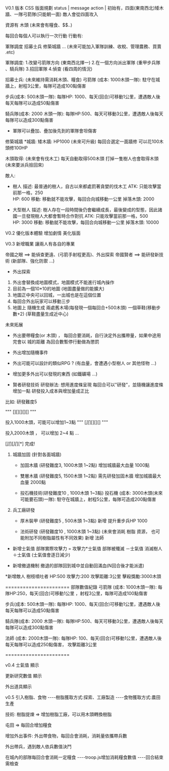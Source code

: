 V0.1 版本
CSS 版面規劃
 status   |  message 
 action   |
初始有，四面(東南西北)矮木牆、一隊弓箭隊(只能朝一面) 
敵人會從四面攻入

資源有
木頭
(未來會有糧食、$$..)

每回合每個人可以執行一次行動
行動有:

軍隊調度
招募士兵
修築城牆
... (未來可能加入軍隊訓練、收稅、管理農務、買賣 .etc)

軍隊調度: 
1.改變弓箭隊方向 (東南西北擇一)
2.在一個方向派出軍隊  (重甲步兵隊 、騎兵隊) 
3.招回軍隊
4.偵查  (看四周的情況)

招募士兵: (未來維持需消耗木頭、糧食)
弓箭隊 (成本: 1000木頭一隊):  駐守在城牆上，射程3公里，每隊可造成100點傷害  
 
步兵(成本: 500木頭一隊):  每隊HP: 1000、每天(回合)可移動1公里，遭遇敵人後每天每隊可以造成50點傷害

騎兵隊(成本: 2000 木頭一隊):  每隊HP:500、每天可移動3公里，遭遇敵人後每天每隊可以造成300點傷害

* 軍隊可以疊加、疊加後先到的軍隊會坦傷害

修築城牆
*城牆:
矮木牆: HP1000
(未來可升級)
每回合選定一面牆修  可以花100木頭修100HP  

木頭取得:
(未來會有伐木工)
每天自動取得500木頭
打掉一隻樹人也會取得木頭 (未來要派兵撿回來)

敵人:

* 樹人
描述: 最普通的樹人，自古以來都處罰著貪婪的伐木工
ATK: 只能攻擊當前那一格，250  
HP: 600
移動:  移動就不能攻擊，每回合向城移動一公里
掉落木頭: 2000



* 大型樹人
描述: 樹人存在一段時間後仍會繼續成長，最後變成的型態，因此諸國一旦發現樹人大都會暫時合作對抗
ATK: 只能攻擊當前那一格，500  
HP: 3000
移動:  移動就不能攻擊，每回合向城移動一公里
掉落木頭: 10000

V0.2
優化版本體驗
增加劇情
美化版面



V0.3 
新增職業 讓兩人有各自的專業

帝國之眼 ==> 能偵查更遠、(弓箭手射程更高)、外出探索
帝國賢者 ==> 能研發新技術 (新部隊、強化防禦 ...)


* 外出探索
	 
1. 外出會替換成地圖模式，地圖模式不能進行城內操作 
2. 目前為一個10*10的地圖 (地圖盡量做的能擴大)
3. 地圖正中央可以回城，一出城也是在這個位置
4. 每回合外出玩家可以移動三步
5. 地圖上 隨機生成 兩處舊木場(每發現一個每回合+500木頭)  一個草鞋(移動步數+2)
(草鞋盡量生成近中心)

未來拓展
* 外出要帶糧食(or 木頭) ， 每回合要消耗，自行決定外出攜帶量，如果中途用完會以 城的距離 為回合數暫停行動做為懲罰
* 外出增加隨機事件
* 外出可能可以設計的類似RPG ? (有血量，會遭遇小型樹人 or 其他怪物 ...)
* 增加更多外出可以發現的東西 (如鐵礦場 ...)

* 賢者研發技術
研發辦法:
想用進度條呈現
每回合可以"研發"，並隨機讓進度條增加一點
研發投入成本與增加量成正比

比如:  研發難度5

"""
[][][][][]
"""

投入1000木頭，可能可以增加1~3點
"""
[*][*][][][]
"""

投入2000木頭 ， 可以增加 2~4 點 ...

[*][*][*][*][*] 完成!


1. 城牆加固 (針對各面城牆)

    * 加固木牆 (研發難度3, 1000木頭 1~2點)
	增加城牆最大血量 1000點

    * 雙層木牆 (研發難度5, 1500木頭  1~2點) 需先研發加固木牆
	增加城牆最大血量 2000點
	
	* 投石機技術(研發難度10 , 1000木頭 1~3點) 
   投石機 (成本: 3000木頭(未來可能要石頭)一隊):  駐守在城牆上，射程5公里，每隊可造成200點傷害


2. 兵工廠研發

    * 厚木裝甲 (研發難度5 , 500木頭 1~3點)
	新增 提升重步兵HP 1000
	
    * 法術研發 (研發難度10 , 1000木頭 1~3點)  (未來會消耗 樹脂 資源， 也可能附加不同樹脂屬性有不同效果)
	新增 法師

	




* 新增士氣值
	部隊實際攻擊力 = 攻擊力*士氣值
	部隊被殲滅  －士氣值
	消滅樹人     ＋士氣值
	(士氣值會逐日減少)



* 新增撤退機制
	撤退的部隊回到城中並自動回滿血(N回合後才能派遣)


*新增敵人 樹枝噴吐者
	HP:500	攻擊力:200	攻擊距離:3公里	擊殺獎勵:3000木頭

======================
部隊數值紀錄
弓箭隊 (成本: 1000木頭一隊):  每隊HP:250，每天(回合)可移動1公里 ，射程3公里，每隊可造成100點傷害  
 
步兵(成本: 500木頭一隊):  每隊HP: 1000、每天(回合)可移動1公里，遭遇敵人後每天每隊可以造成50點傷害

騎兵隊(成本: 2000 木頭一隊):  每隊HP:500、每天可移動3公里，遭遇敵人後每天每隊可以造成300點傷害


法師 (成本: 2000木頭一隊):  每隊HP: 100、每天(回合)可移動1公里，遭遇敵人後每天每隊可以造成250點傷害， 攻擊距離3公里

======================


v0.4
士氣值 顯示

更新研究數值 顯示

外出道具顯示




v0.5 
引入樹脂、食物
----樹脂獲取方式:探索、工廠製造
----食物獲取方式:農田生產


技術:
樹脂提煉    => 增加樹脂工廠，可以用木頭轉換樹脂

屯田        =>   每回合增加糧食 

增加外出事件:
外出帶食物，每回合會消耗，消耗量依攜帶兵數

外出帶兵，遇到敵人依兵數值決鬥

在城內的部隊每回合會消耗一定糧食
----troop.js增加消耗糧食數值
----回合結束需檢查

